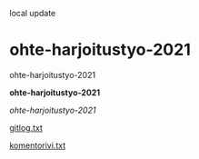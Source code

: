 local update

<h1>ohte-harjoitustyo-2021</h1>
 
ohte-harjoitustyo-2021
 
**ohte-harjoitustyo-2021**

*ohte-harjoitustyo-2021* 

[gitlog.txt](https://github.com/hzville/ohte-harjoitustyo-2021/blob/master/laskarit/viikko1/gitlog.txt)


[komentorivi.txt](https://github.com/hzville/ohte-harjoitustyo-2021/blob/master/laskarit/viikko1/komentorivi.txt)

